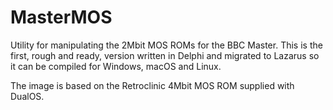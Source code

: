 # MasterMOS
Utility for manipulating the 2Mbit MOS ROMs for the BBC Master.
This is the first, rough and ready, version written in Delphi and migrated to Lazarus so it can be compiled for Windows, macOS and Linux.

The image is based on the Retroclinic 4Mbit MOS ROM supplied with DualOS.
